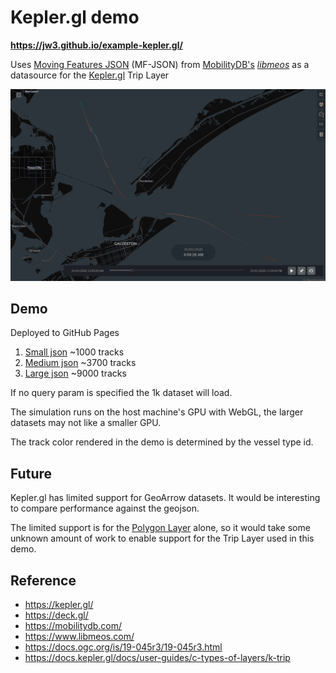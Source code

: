 Kepler.gl demo
===

**https://jw3.github.io/example-kepler.gl/**

Uses [Moving Features JSON](https://docs.ogc.org/is/19-045r3/19-045r3.html) (MF-JSON) from [MobilityDB's](https://mobilitydb.com/) [_libmeos_](https://www.libmeos.com/) as a datasource for the [Kepler.gl](https://kepler.gl/) Trip Layer

![screenshot](doc/img.png)

## Demo

Deployed to GitHub Pages

1. [Small json](https://jw3.github.io/example-kepler.gl?f=kgl-1000-500.json) ~1000 tracks
2. [Medium json](https://jw3.github.io/example-kepler.gl?f=kgl-3731-500.json) ~3700 tracks
3. [Large json](https://jw3.github.io/example-kepler.gl?f=kgl-9146-250.json) ~9000 tracks

If no query param is specified the 1k dataset will load.

The simulation runs on the host machine's GPU with WebGL, the larger datasets may not like a smaller GPU.

The track color rendered in the demo is determined by the vessel type id.

## Future

Kepler.gl has limited support for GeoArrow datasets. It would be interesting to compare performance against the geojson.

The limited support is for the [Polygon Layer](https://docs.kepler.gl/docs/user-guides/b-kepler-gl-workflow/a-add-data-to-the-map#geoarrow) alone, so it would take some unknown amount of work to enable support for the Trip Layer used in this demo.

## Reference

- https://kepler.gl/
- https://deck.gl/
- https://mobilitydb.com/
- https://www.libmeos.com/
- https://docs.ogc.org/is/19-045r3/19-045r3.html
- https://docs.kepler.gl/docs/user-guides/c-types-of-layers/k-trip
